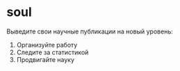 # soul
Выведите свои научные публикации на новый уровень:
1. Организуйте работу
2. Следите за статистикой
3. Продвигайте науку